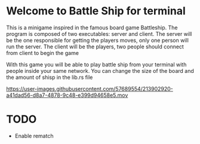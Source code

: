# Welcome to Battle Ship for terminal

This is a minigame inspired in the famous board game Battleship. The program is composed of two executables: server and client.
The server will be the one responsible for getting the players moves, only one person will run the server.
The client will be the players, two people should connect from client to begin the game

With this game you will be able to play battle ship from your terminal with people inside your same network.
You can change the size of the board and the amount of shisp in the lib.rs file

https://user-images.githubusercontent.com/57689554/213902920-a41dad56-d8a7-4878-9c48-e399d94658e5.mov

# TODO
- Enable rematch
